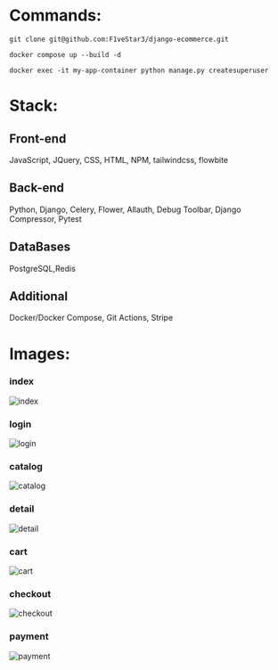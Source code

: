 # Commands:

```git clone git@github.com:F1veStar3/django-ecommerce.git```

```docker compose up --build -d```

```docker exec -it my-app-container python manage.py createsuperuser```

# Stack: 

## Front-end
JavaScript, JQuery, CSS, HTML, NPM, tailwindcss, flowbite

## Back-end
Python, Django, Celery, Flower, Allauth, Debug Toolbar, Django Compressor, Pytest

## DataBases
PostgreSQL,Redis

## Additional
Docker/Docker Compose, Git Actions, Stripe

# Images: 

### index 
![index](images/index.png)
### login 
![login](images/login.png)
### catalog 
![catalog](images/catalog.png)
### detail 
![detail](images/detail.png)
### cart 
![cart](images/cart.png)
### checkout 
![checkout](images/checkout.png)
### payment 
![payment](images/payment.png)
